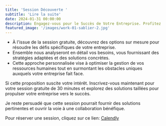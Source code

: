 ```yaml
---
title: 'Session Découverte '
subtitle: 'Lire la suite'
date: 2024-01-31 00:00:00
description: Engagez-vous pour le Succès de Votre Entreprise. Profitez d'une session découverte gratuite de 30 minutes. Comprenez vos besoins spécifiques, discutez des défis de votre entreprise et recevez des solutions personnalisées...
featured_image: '/images/work-01-sablier-2.jpg'
---
```


* À l'issue de la session gratuite, découvrez des options sur mesure pour résoudre les défis spécifiques de votre entreprise.
* Ensemble nous analyseront en détail vos besoins, vous fournissant des stratégies adaptées et des solutions concrètes.
* Cette approche personnalisée vise à optimiser la gestion de vos ressources humaines tout en surmontant les obstacles uniques auxquels votre entreprise fait face.


Si cette proposition suscite votre intérêt. Inscrivez-vous maintenant pour votre session gratuite de 30 minutes et explorez des solutions taillées pour propulser votre entreprise vers le succès. 

Je reste persuadé que cette session pourrait fournir des solutions pertinentes et ouvrir la voie à une collaboration bénéfique.

Pour réserver une session, cliquez sur ce lien: [Calendly](https://calendly.com/solutions-rh13/30min)


